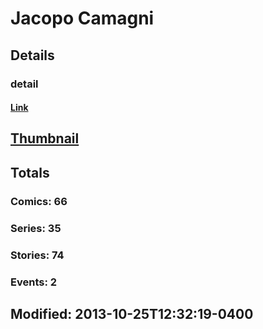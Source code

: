 # Jacopo  Camagni 
## Details
### detail
#### [Link](http://marvel.com/comics/creators/8653/jacopo_camagni?utm_campaign=apiRef&utm_source=225578a89fc76f3d20fbffda5d17a88d)
## [Thumbnail](http://i.annihil.us/u/prod/marvel/i/mg/9/70/4bad1e640599d.jpg)
## Totals
### Comics: 66
### Series: 35
### Stories: 74
### Events: 2
## Modified: 2013-10-25T12:32:19-0400